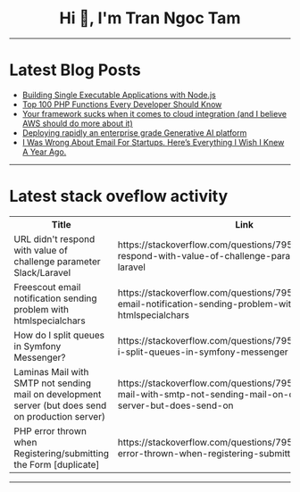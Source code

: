 <h1 align="center">Hi 👋, I'm Tran Ngoc Tam</h1>

---

# Latest Blog Posts 
<!-- BLOG-POST-LIST:START -->
- [Building Single Executable Applications with Node.js](https://dev.to/this-is-learning/building-single-executable-applications-with-nodejs-16k3)
- [Top 100 PHP Functions Every Developer Should Know](https://dev.to/robin-ivi/top-100-php-functions-every-developer-should-know-1ecg)
- [Your framework sucks when it comes to cloud integration &lpar;and I believe AWS should do more about it&rpar;](https://dev.to/aws-builders/your-framework-sucks-when-it-comes-to-cloud-integration-and-i-believe-aws-should-do-more-about-it-oj7)
- [Deploying rapidly an enterprise grade Generative AI platform](https://dev.to/aairom/deploying-rapidly-an-enterprise-grade-generative-ai-platform-2p98)
- [I Was Wrong About Email For Startups. Here’s Everything I Wish I Knew A Year Ago.](https://dev.to/prithwish_nath/i-was-wrong-about-email-for-startups-heres-everything-i-wish-i-knew-a-year-ago-4h63)
<!-- BLOG-POST-LIST:END -->

---

# Latest stack oveflow activity
<table>
  <tr><th>Title</th><th>Link</th></tr>
  <!-- STACKOVERFLOW:START --><tr><td>URL didn&#39;t respond with value of challenge parameter Slack/Laravel</td><td>https://stackoverflow.com/questions/79514382/url-didnt-respond-with-value-of-challenge-parameter-slack-laravel</td></tr><tr><td>Freescout email notification sending problem with htmlspecialchars</td><td>https://stackoverflow.com/questions/79514298/freescout-email-notification-sending-problem-with-htmlspecialchars</td></tr><tr><td>How do I split queues in Symfony Messenger?</td><td>https://stackoverflow.com/questions/79514207/how-do-i-split-queues-in-symfony-messenger</td></tr><tr><td>Laminas Mail with SMTP not sending mail on development server &lpar;but does send on production server&rpar;</td><td>https://stackoverflow.com/questions/79514198/laminas-mail-with-smtp-not-sending-mail-on-development-server-but-does-send-on</td></tr><tr><td>PHP error thrown when Registering/submitting the Form [duplicate]</td><td>https://stackoverflow.com/questions/79514179/php-error-thrown-when-registering-submitting-the-form</td></tr><!-- STACKOVERFLOW:END -->
</table>

---


